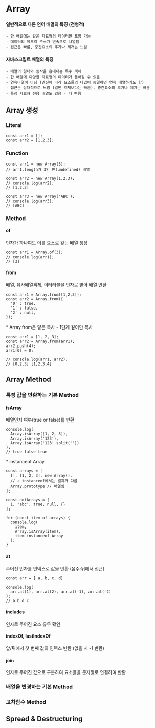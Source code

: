 # Array

#### 일반적으로 다른 언어 배열의 특징 (전형적)

```
- 한 배열에는 같은 자료형의 데이터만 포함 가능
- 데이터의 메모리 주소가 연속으로 나열됨
- 접근은 빠름, 중간요소의 추가나 제거는 느림
```

#### 자바스크립트 배열의 특징

```
- 배열의 형태와 동작을 흉내내는 특수 객체
- 한 배열에 다양한 자료형의 데이터가 들어갈 수 있음
- 연속나열이 아님 (엔진에 따라 요소들의 타입이 동일하면 연속 배열하기도 함)
- 접근은 상대적으로 느림 (일반 객체보다는 빠름), 중간요소의 추가나 제거는 빠름
- 특정 자료형 전용 배열도 있음 - 더 빠름
```

## Array 생성

### Literal

```
const arr1 = [];
const arr2 = [1,2,3];
```

### Function

```
const arr1 = new Array(3);
// arr1.length가 3인 빈(undefined) 배열

const arr2 = new Array(1,2,3);
// console.log(arr2);
// [1,2,3]

const arr3 = new Array('ABC');
// console.log(arr3);
// [ABC]
```

### Method

#### of

인자가 하나여도 이를 요소로 갖는 배열 생성

```
const arr1 = Array.of(3);
// console.log(arr1);
// [3]
```

#### from

배열, 유사배열객체, 이터러블을 인자로 받아 배열 반환

```
const arr1 = Array.from([1,2,3]);
const arr2 = Array.from({
  '0' : true,
  '1' : false,
  '2' : null,
});
```

\* Array.from은 얕은 복사 - 1단계 깊이만 복사

```
const arr1 = [1, 2, 3];
const arr2 = Array.from(arr1);
arr2.push(4);
arr1[0] = 0;

// console.log(arr1, arr2);
// [0,2,3] [1,2,3,4]
```

## Array Method

### 특정 값을 반환하는 기본 Method

#### isArray

배열인지 여부(true or false)를 반환

```
console.log(
  Array.isArray([1, 2, 3]),
  Array.isArray('123'),
  Array.isArray('123'.split(''))
);
// true false true
```

\* instanceof Array

```
const arrays = [
  [], [1, 2, 3], new Array(),
  // ⚠️ instanceof에서는 결과가 다름
  Array.prototype // 배열임
];

const notArrays = [
  1, 'abc', true, null, {}
];

for (const item of arrays) {
  console.log(
    item,
    Array.isArray(item),
    item instanceof Array
  );
}
```

#### at

주어진 인자를 인덱스로 값을 반환 (음수:뒤에서 접근)

```
const arr = [ a, b, c, d]

console.log(
  arr.at(1), arr.at(2), arr.at(-1), arr.at(-2)
);
// a b d c
```

#### includes

인자로 주어진 요소 유무 확인

#### indexOf, lastIndexOf

앞/뒤에서 첫 번째 값의 인덱스 반환
(없을 시 -1 반환)

#### join

인자로 주어진 값으로 구분하여 요소들을 문자열로 연결하여 반환

### 배열을 변경하는 기본 Method

### 고차함수 Method

## Spread & Destructuring

